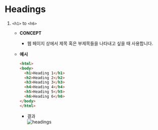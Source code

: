 Headings
========

1.	`<h1>` to `<h6>`

	-	**CONCEPT**

		-	웹 페이지 상에서 제목 혹은 부제목들을 나타내고 싶을 때 사용합니다.

	-	**예시**

		```html
		<html>
		<body>
		  <h1>Heading 1</h1>
		  <h2>Heading 2</h2>
		  <h3>Heading 3</h3>
		  <h4>Heading 4</h4>
		  <h5>Heading 5</h5>
		  <h6>Heading 6</h6>
		</body>
		</html>
		```

		-	결과  
			![headings](https://i.imgur.com/riKXwMG.png)
